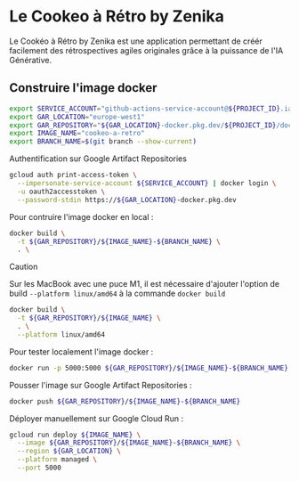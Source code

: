# Le Cookeo à Rétro by Zenika

Le Cookéo à Rétro by Zenika est une application permettant de créér facilement des rétrospectives agiles originales grâce à la puissance de l'IA Générative.

## Construire l'image docker

```sh
export SERVICE_ACCOUNT="github-actions-service-account@${PROJECT_ID}.iam.gserviceaccount.com"
export GAR_LOCATION="europe-west1"
export GAR_REPOSITORY="${GAR_LOCATION}-docker.pkg.dev/${PROJECT_ID}/docker-repo"
export IMAGE_NAME="cookeo-a-retro"
export BRANCH_NAME=$(git branch --show-current)
```

Authentification sur Google Artifact Repositories

```sh
gcloud auth print-access-token \
  --impersonate-service-account ${SERVICE_ACCOUNT} | docker login \
  -u oauth2accesstoken \
  --password-stdin https://${GAR_LOCATION}-docker.pkg.dev
```

Pour contruire l'image docker en local :

```sh
docker build \
  -t ${GAR_REPOSITORY}/${IMAGE_NAME}-${BRANCH_NAME} \
  . \
```

> [!CAUTION]
> Sur les MacBook avec une puce M1, il est nécessaire d'ajouter l'option de build `--platform linux/amd64` à la commande `docker build`
> ```sh
> docker build \
>   -t ${GAR_REPOSITORY}/${IMAGE_NAME} \
>   . \
>   --platform linux/amd64
> ```

Pour tester localement l'image docker :

```sh
docker run -p 5000:5000 ${GAR_REPOSITORY}/${IMAGE_NAME}-${BRANCH_NAME}
```

Pousser l'image sur Google Artifact Repositories :

```sh
docker push ${GAR_REPOSITORY}/${IMAGE_NAME}-${BRANCH_NAME}
```

Déployer manuellement sur Google Cloud Run :

```sh
gcloud run deploy ${IMAGE_NAME} \
  --image ${GAR_REPOSITORY}/${IMAGE_NAME}-${BRANCH_NAME} \
  --region ${GAR_LOCATION} \
  --platform managed \
  --port 5000
```